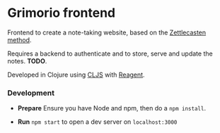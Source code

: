 # Grimorio frontend

Frontend to create a note-taking website, based on the [Zettlecasten method](https://en.wikipedia.org/wiki/Zettelkasten).

Requires a backend to authenticate and to store, serve and update the notes. **TODO**.

Developed in Clojure using [CLJS](https://clojurescript.org/) with [Reagent](https://github.com/reagent-project/reagent).


### Development

* **Prepare**
  Ensure you have Node and npm, then do a `npm install`.

* **Run**
`npm start` to open a dev server on `localhost:3000`
